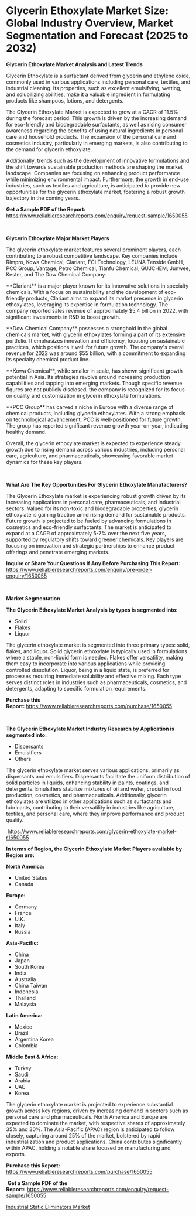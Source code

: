<p><h1>Glycerin Ethoxylate Market Size: Global Industry Overview, Market Segmentation and Forecast (2025 to 2032)</h1></p><p><strong>Glycerin Ethoxylate Market Analysis and Latest Trends</strong></p>
<p><p>Glycerin Ethoxylate is a surfactant derived from glycerin and ethylene oxide, commonly used in various applications including personal care, textiles, and industrial cleaning. Its properties, such as excellent emulsifying, wetting, and solubilizing abilities, make it a valuable ingredient in formulating products like shampoos, lotions, and detergents.</p><p>The Glycerin Ethoxylate Market is expected to grow at a CAGR of 11.5% during the forecast period. This growth is driven by the increasing demand for eco-friendly and biodegradable surfactants, as well as rising consumer awareness regarding the benefits of using natural ingredients in personal care and household products. The expansion of the personal care and cosmetics industry, particularly in emerging markets, is also contributing to the demand for glycerin ethoxylate.</p><p>Additionally, trends such as the development of innovative formulations and the shift towards sustainable production methods are shaping the market landscape. Companies are focusing on enhancing product performance while minimizing environmental impact. Furthermore, the growth in end-use industries, such as textiles and agriculture, is anticipated to provide new opportunities for the glycerin ethoxylate market, fostering a robust growth trajectory in the coming years.</p></p>
<p><strong>Get a Sample PDF of the Report:&nbsp;</strong> <a href="https://www.reliableresearchreports.com/enquiry/request-sample/1650055?utm_campaign=3492&utm_medium=2&utm_source=Github&utm_content=ia&utm_term=23032025&utm_id=glycerin-ethoxylate">https://www.reliableresearchreports.com/enquiry/request-sample/1650055</a></p>
<p>&nbsp;</p>
<p><strong>Glycerin Ethoxylate Major Market Players</strong></p>
<p><p>The glycerin ethoxylate market features several prominent players, each contributing to a robust competitive landscape. Key companies include Rimpro, Kowa Chemical, Clariant, FCI Technology, LEUNA Tenside GmbH, PCC Group, Vantage, Petro Chemical, Tianfu Chemical, GUJCHEM, Junwee, Kester, and The Dow Chemical Company.</p><p>**Clariant** is a major player known for its innovative solutions in specialty chemicals. With a focus on sustainability and the development of eco-friendly products, Clariant aims to expand its market presence in glycerin ethoxylates, leveraging its expertise in formulation technology. The company reported sales revenue of approximately $5.4 billion in 2022, with significant investments in R&D to boost growth.</p><p>**Dow Chemical Company** possesses a stronghold in the global chemicals market, with glycerin ethoxylates forming a part of its extensive portfolio. It emphasizes innovation and efficiency, focusing on sustainable practices, which positions it well for future growth. The company's overall revenue for 2022 was around $55 billion, with a commitment to expanding its specialty chemical product line.</p><p>**Kowa Chemical**, while smaller in scale, has shown significant growth potential in Asia. Its strategies revolve around increasing production capabilities and tapping into emerging markets. Though specific revenue figures are not publicly disclosed, the company is recognized for its focus on quality and customization in glycerin ethoxylate formulations.</p><p>**PCC Group** has carved a niche in Europe with a diverse range of chemical products, including glycerin ethoxylates. With a strong emphasis on technological advancement, PCC is well-positioned for future growth. The group has reported significant revenue growth year-on-year, indicating healthy demand.</p><p>Overall, the glycerin ethoxylate market is expected to experience steady growth due to rising demand across various industries, including personal care, agriculture, and pharmaceuticals, showcasing favorable market dynamics for these key players.</p></p>
<p>&nbsp;</p>
<p><strong>What Are The Key Opportunities For Glycerin Ethoxylate Manufacturers?</strong></p>
<p><p>The Glycerin Ethoxylate market is experiencing robust growth driven by its increasing applications in personal care, pharmaceuticals, and industrial sectors. Valued for its non-toxic and biodegradable properties, glycerin ethoxylate is gaining traction amid rising demand for sustainable products. Future growth is projected to be fueled by advancing formulations in cosmetics and eco-friendly surfactants. The market is anticipated to expand at a CAGR of approximately 5-7% over the next five years, supported by regulatory shifts toward greener chemicals. Key players are focusing on innovation and strategic partnerships to enhance product offerings and penetrate emerging markets.</p></p>
<p><strong>Inquire or Share Your Questions If Any Before Purchasing This Report:</strong> <a href="https://www.reliableresearchreports.com/enquiry/pre-order-enquiry/1650055?utm_campaign=3492&utm_medium=2&utm_source=Github&utm_content=ia&utm_term=23032025&utm_id=glycerin-ethoxylate">https://www.reliableresearchreports.com/enquiry/pre-order-enquiry/1650055</a></p>
<p>&nbsp;</p>
<p><strong>Market Segmentation</strong></p>
<p><strong>The Glycerin Ethoxylate Market Analysis by types is segmented into:</strong></p>
<p><ul><li>Solid</li><li>Flakes</li><li>Liquor</li></ul></p>
<p><p>The glycerin ethoxylate market is segmented into three primary types: solid, flakes, and liquor. Solid glycerin ethoxylate is typically used in formulations where a stable, non-liquid form is needed. Flakes offer versatility, making them easy to incorporate into various applications while providing controlled dissolution. Liquor, being in a liquid state, is preferred for processes requiring immediate solubility and effective mixing. Each type serves distinct roles in industries such as pharmaceuticals, cosmetics, and detergents, adapting to specific formulation requirements.</p></p>
<p><strong>Purchase this Report:&nbsp;</strong><a href="https://www.reliableresearchreports.com/purchase/1650055?utm_campaign=3492&utm_medium=2&utm_source=Github&utm_content=ia&utm_term=23032025&utm_id=glycerin-ethoxylate">https://www.reliableresearchreports.com/purchase/1650055</a></p>
<p>&nbsp;</p>
<p><strong>The Glycerin Ethoxylate Market Industry Research by Application is segmented into:</strong></p>
<p><ul><li>Dispersants</li><li>Emulsifiers</li><li>Others</li></ul></p>
<p><p>The glycerin ethoxylate market serves various applications, primarily as dispersants and emulsifiers. Dispersants facilitate the uniform distribution of solid particles in liquids, enhancing stability in paints, coatings, and detergents. Emulsifiers stabilize mixtures of oil and water, crucial in food production, cosmetics, and pharmaceuticals. Additionally, glycerin ethoxylates are utilized in other applications such as surfactants and lubricants, contributing to their versatility in industries like agriculture, textiles, and personal care, where they improve performance and product quality.</p></p>
<p><a href="https://www.reliableresearchreports.com/glycerin-ethoxylate-market-r1650055?utm_campaign=3492&utm_medium=2&utm_source=Github&utm_content=ia&utm_term=23032025&utm_id=glycerin-ethoxylate">&nbsp;https://www.reliableresearchreports.com/glycerin-ethoxylate-market-r1650055</a></p>
<p><strong>In terms of Region, the Glycerin Ethoxylate Market Players available by Region are:</strong></p>
<p>
    <p> <strong> North America: </strong>
        <ul>
            <li>United States</li>
            <li>Canada</li>
        </ul>
        </p> 
    <p> <strong> Europe: </strong>
        <ul>
            <li>Germany</li>
            <li>France</li>
            <li>U.K.</li>
            <li>Italy</li>
            <li>Russia</li>
        </ul>
        </p> 
    <p> <strong> Asia-Pacific: </strong>
        <ul>
            <li>China</li>
            <li>Japan</li>
            <li>South Korea</li>
            <li>India</li>
            <li>Australia</li>
            <li>China Taiwan</li>
            <li>Indonesia</li>
            <li>Thailand</li>
            <li>Malaysia</li>
        </ul>
        </p> 
    <p> <strong> Latin America: </strong>
        <ul>
            <li>Mexico</li>
            <li>Brazil</li>
            <li>Argentina Korea</li>
            <li>Colombia</li>
        </ul>
        </p> 
    <p> <strong> Middle East & Africa: </strong>
        <ul>
            <li>Turkey</li>
            <li>Saudi</li>
            <li>Arabia</li>
            <li>UAE</li>
            <li>Korea</li>
        </ul>
    </p>
    </p>
<p><p>The glycerin ethoxylate market is projected to experience substantial growth across key regions, driven by increasing demand in sectors such as personal care and pharmaceuticals. North America and Europe are expected to dominate the market, with respective shares of approximately 35% and 30%. The Asia-Pacific (APAC) region is anticipated to follow closely, capturing around 25% of the market, bolstered by rapid industrialization and product applications. China contributes significantly within APAC, holding a notable share focused on manufacturing and exports.</p></p>
<p><strong>Purchase this Report: </strong><a href="https://www.reliableresearchreports.com/purchase/1650055?utm_campaign=3492&utm_medium=2&utm_source=Github&utm_content=ia&utm_term=23032025&utm_id=glycerin-ethoxylate">https://www.reliableresearchreports.com/purchase/1650055</a></p>
<p>&nbsp;<strong>Get a Sample PDF of the Report:&nbsp;&nbsp;</strong><a href="https://www.reliableresearchreports.com/enquiry/request-sample/1650055?utm_campaign=3492&utm_medium=2&utm_source=Github&utm_content=ia&utm_term=23032025&utm_id=glycerin-ethoxylate">https://www.reliableresearchreports.com/enquiry/request-sample/1650055</a></p>
<p><strong></strong></p>
<p><p><a href="https://github.com/pichuaadh0/Market-Research-Report-List-1/blob/main/industrial-static-eliminators-market.md?utm_campaign=3492&utm_medium=2&utm_source=Github&utm_content=ia&utm_term=23032025&utm_id=glycerin-ethoxylate">Industrial Static Eliminators Market</a></p></p>